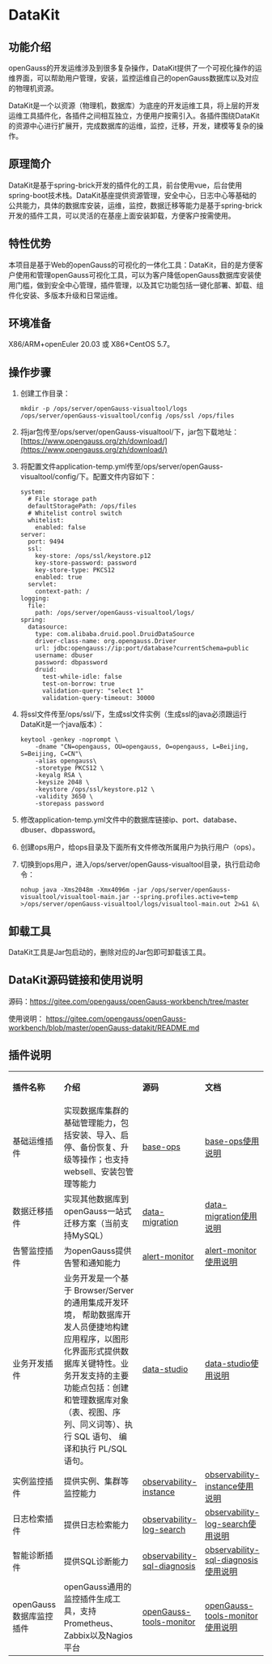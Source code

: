 # DataKit

## 功能介绍

openGauss的开发运维涉及到很多复杂操作，DataKit提供了一个可视化操作的运维界面，可以帮助用户管理，安装，监控运维自己的openGauss数据库以及对应的物理机资源。

DataKit是一个以资源（物理机，数据库）为底座的开发运维工具，将上层的开发运维工具插件化，各插件之间相互独立，方便用户按需引入。各插件围绕DataKit的资源中心进行扩展开，完成数据库的运维，监控，迁移，开发，建模等复杂的操作。

## 原理简介

DataKit是基于spring-brick开发的插件化的工具，前台使用vue，后台使用spring-boot技术栈。DataKit基座提供资源管理，安全中心，日志中心等基础的公共能力，具体的数据库安装，运维，监控，数据迁移等能力是基于spring-brick开发的插件工具，可以灵活的在基座上面安装卸载，方便客户按需使用。

## 特性优势

本项目是基于Web的openGauss的可视化的一体化工具：DataKit，目的是方便客户使用和管理openGauss可视化工具，可以为客户降低openGauss数据库安装使用门槛，做到安全中心管理，插件管理，以及其它功能包括一键化部署、卸载、组件化安装、多版本升级和日常运维。

## 环境准备

X86/ARM+openEuler 20.03 或 X86+CentOS 5.7。

## 操作步骤

1.  创建工作目录：

    ```
    mkdir -p /ops/server/openGauss-visualtool/logs /ops/server/openGauss-visualtool/config /ops/ssl /ops/files
    ```
    
1.  将jar包传至/ops/server/openGauss-visualtool/下，jar包下载地址：[https://www.opengauss.org/zh/download/](https://www.opengauss.org/zh/download/)

3. 将配置文件application-temp.yml传至/ops/server/openGauss-visualtool/config/下。配置文件内容如下：

   ```
   system:
     # File storage path
     defaultStoragePath: /ops/files
     # Whitelist control switch
     whitelist:
       enabled: false
   server:
     port: 9494
     ssl:
       key-store: /ops/ssl/keystore.p12
       key-store-password: password
       key-store-type: PKCS12
       enabled: true
     servlet:
       context-path: /
   logging:
     file:
       path: /ops/server/openGauss-visualtool/logs/
   spring:
     datasource:
       type: com.alibaba.druid.pool.DruidDataSource
       driver-class-name: org.opengauss.Driver
       url: jdbc:opengauss://ip:port/database?currentSchema=public
       username: dbuser
       password: dbpassword
       druid:
         test-while-idle: false
         test-on-borrow: true
         validation-query: "select 1"
         validation-query-timeout: 30000
   ```

4. 将ssl文件传至/ops/ssl/下，生成ssl文件实例（生成ssl的java必须跟运行DataKit是一个java版本）：

   ```
   keytool -genkey -noprompt \
       -dname "CN=opengauss, OU=opengauss, O=opengauss, L=Beijing, S=Beijing, C=CN"\
       -alias opengauss\
       -storetype PKCS12 \
       -keyalg RSA \
       -keysize 2048 \
       -keystore /ops/ssl/keystore.p12 \
       -validity 3650 \
       -storepass password
   ```

   

2.  修改application-temp.yml文件中的数据库链接ip、port、database、dbuser、dbpassword。

2.  创建ops用户，给ops目录及下面所有文件修改所属用户为执行用户（ops）。

7. 切换到ops用户，进入/ops/server/openGauss-visualtool目录，执行启动命令：

   ```
   nohup java -Xms2048m -Xmx4096m -jar /ops/server/openGauss-visualtool/visualtool-main.jar --spring.profiles.active=temp >/ops/server/openGauss-visualtool/logs/visualtool-main.out 2>&1 &\
   ```


## 卸载工具

DataKit工具是Jar包启动的，删除对应的Jar包即可卸载该工具。

## DataKit源码链接和使用说明

源码：https://gitee.com/opengauss/openGauss-workbench/tree/master

使用说明： https://gitee.com/opengauss/openGauss-workbench/blob/master/openGauss-datakit/README.md

## 插件说明

<a name="table1652718018281"></a>
<table><tbody>
<tr id="row14118151122812"><td class="cellrowborder" valign="top" width="20%"><p id="p10118181152814"><a name="p10118181152814"></a><a name="p10118181152814"></a><strong id="b1711814115287"><a name="b1711814115287"></a><a name="b1711814115287"></a><span>插件名称</span></strong></p>
</td>
<td class="cellrowborder" valign="top" width="40%"><p id="p1311815110284"><a name="p1311815110284"></a><a name="p1311815110284"></a><strong id="b511810110288"><a name="b511810110288"></a><a name="b511810110288"></a><span>介绍</span></strong></p>
</td>
<td class="cellrowborder" valign="top" width="20%"><p id="p1311815110284"><a name="p1311815110284"></a><a name="p1311815110284"></a><strong id="b511810110288"><a name="b511810110288"></a><a name="b511810110288"></a><span>源码</span></strong></p>
</td>
<td class="cellrowborder" valign="top" width="20%"><p id="p1311815110284"><a name="p1311815110284"></a><a name="p1311815110284"></a><strong id="b511810110288"><a name="b511810110288"></a><a name="b511810110288"></a><span>文档</span></strong></p>
</td>
</tr>
<tr> 
<td>基础运维插件</td>
<td>实现数据库集群的基础管理能力，包括安装、导入、启停、备份恢复、升级等操作；也支持websell、安装包管理等能力</td>
<td><a href="https://gitee.com/opengauss/openGauss-workbench/tree/master/plugins/base-ops">base-ops</a></td>
<td><a href="https://gitee.com/opengauss/openGauss-workbench/blob/master/plugins/base-ops/README.md">base-ops使用说明</a></td>
</tr>
<tr> 
<td>数据迁移插件</td>
<td>实现其他数据库到openGauss一站式迁移方案（当前支持MySQL）</td>
<td><a href="https://gitee.com/opengauss/openGauss-workbench/tree/master/plugins/data-migration">data-migration</a></td>
<td><a href="https://gitee.com/opengauss/openGauss-workbench/blob/master/plugins/data-migration/README.md">data-migration使用说明</a></td>
</tr>
<tr> 
<td>告警监控插件</td>
<td>为openGauss提供告警和通知能力</td>
<td><a href="https://gitee.com/opengauss/openGauss-workbench/tree/master/plugins/alert-monitor">alert-monitor</a></td>
<td><a href="https://gitee.com/opengauss/openGauss-workbench/blob/master/plugins/alert-monitor/README.md">alert-monitor使用说明</a></td>
</tr>
<tr> 
<td>业务开发插件</td>
<td>业务开发是一个基于 Browser/Server 的通用集成开发环境， 帮助数据库开发人员便捷地构建应用程序，以图形化界面形式提供数据库关键特性。业务开发支持的主要功能点包括：创建和管理数据库对象（表、视图、序列、同义词等）、执行 SQL 语句、 编译和执行 PL/SQL语句。</td>
<td><a href="https://gitee.com/opengauss/openGauss-workbench/tree/master/plugins/data-studio">data-studio</a></td>
<td><a href="https://gitee.com/opengauss/openGauss-workbench/blob/master/plugins/data-studio/readme.md">data-studio使用说明</a></td>
</tr>
<tr> 
<td>实例监控插件</td>
<td>提供实例、集群等监控能力</td>
<td><a href="https://gitee.com/opengauss/openGauss-workbench/tree/master/plugins/observability-instance">observability-instance</a></td>
<td><a href="https://gitee.com/opengauss/openGauss-workbench/blob/master/plugins/observability-instance/README.md">observability-instance使用说明</a></td>
</tr>
<tr> 
<td>日志检索插件</td>
<td>提供日志检索能力</td>
<td><a href="https://gitee.com/opengauss/openGauss-workbench/tree/master/plugins/observability-log-search">observability-log-search</a></td>
<td><a href="https://gitee.com/opengauss/openGauss-workbench/blob/master/plugins/observability-log-search/README.md">observability-log-search使用说明</a></td>
</tr>
<tr> 
<td>智能诊断插件</td>
<td>提供SQL诊断能力</td>
<td><a href="https://gitee.com/opengauss/openGauss-workbench/tree/master/plugins/observability-sql-diagnosis">observability-sql-diagnosis</a></td>
<td><a href="https://gitee.com/opengauss/openGauss-workbench/blob/master/plugins/observability-sql-diagnosis/README.md">observability-sql-diagnosis使用说明</a></td>
</tr>
<tr> 
<td>openGauss数据库监控插件</td>
<td>openGauss通用的监控插件生成工具，支持Prometheus、Zabbix以及Nagios平台</td>
<td><a href="https://gitee.com/opengauss/openGauss-workbench/tree/master/plugins/openGauss-tools-monitor">openGauss-tools-monitor</a></td>
<td><a href="https://gitee.com/opengauss/openGauss-workbench/blob/master/plugins/openGauss-tools-monitor/README.md">openGauss-tools-monitor使用说明</a></td>
</tr>
</tbody>
</table>

